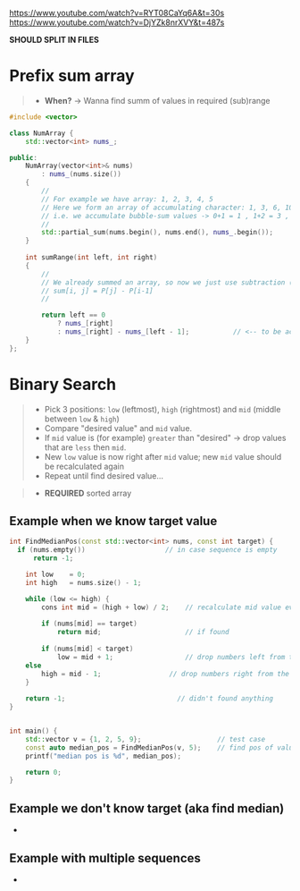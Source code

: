 https://www.youtube.com/watch?v=RYT08CaYq6A&t=30s
https://www.youtube.com/watch?v=DjYZk8nrXVY&t=487s

**SHOULD SPLIT IN FILES**

# Prefix sum array
> - **When?** -> Wanna find summ of values in required (sub)range

```cpp
#include <vector>

class NumArray {
    std::vector<int> nums_;

public:
    NumArray(vector<int>& nums) 
        : nums_(nums.size())
    {
        //
        // For example we have array: 1, 2, 3, 4, 5
        // Here we form an array of accumulating character: 1, 3, 6, 10, 15
        // i.e. we accumulate bubble-sum values -> 0+1 = 1 , 1+2 = 3 , 1+2+3 = 6 ...
        // 
        std::partial_sum(nums.begin(), nums.end(), nums_.begin());
    }
    
    int sumRange(int left, int right) 
    {
        //
        // We already summed an array, so now we just use subtraction (formula) to get sum of a range of elements
        // sum[i, j] = P[j] - P[i-1]
        //

        return left == 0 
            ? nums_[right] 
            : nums_[right] - nums_[left - 1];           // <-- to be accurate, THIS is formula usage
    }
};
```

# Binary Search
> - Pick 3 positions: `low` (leftmost), `high` (rightmost) and `mid` (middle between `low` & `high`)
> - Compare "desired value" and `mid` value.
> - If `mid` value is (for example) `greater` than "desired" -> drop values that are `less` then `mid`.
> - New `low` value is now right after `mid` value; new `mid` value should be recalculated again
> - Repeat until find desired value...

> - **REQUIRED** sorted array

## Example when we know target value
```cpp
int FindMedianPos(const std::vector<int> nums, const int target) {
  if (nums.empty())                    // in case sequence is empty
      return -1;                  

	int low    = 0;
	int high   = nums.size() - 1;

	while (low <= high) {
		cons int mid = (high + low) / 2;    // recalculate mid value everytime
		
		if (nums[mid] == target)
		    return mid;                     // if found
		
		if (nums[mid] < target) 
		    low = mid + 1;                  // drop numbers left from the mid value
    else
        high = mid - 1;                 // drop numbers right from the mid value
	}
	
	return -1;                            // didn't found anything
}


int main() {
	std::vector v = {1, 2, 5, 9};                   // test case
	const auto median_pos = FindMedianPos(v, 5);    // find pos of value 5
	printf("median pos is %d", median_pos);

	return 0;
}
```

## Example we don't know target (aka find median)
-

## Example with multiple sequences
-

